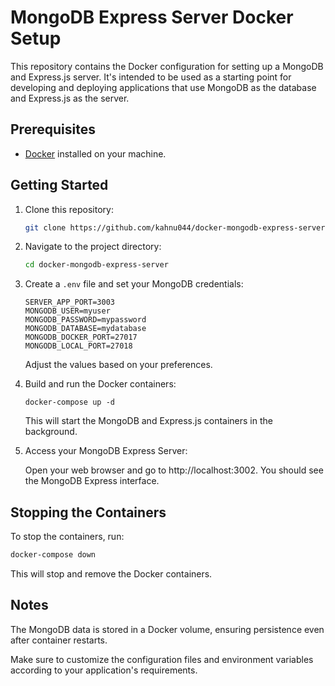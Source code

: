 # MongoDB Express Server Docker Setup

This repository contains the Docker configuration for setting up a MongoDB and Express.js server. It's intended to be used as a starting point for developing and deploying applications that use MongoDB as the database and Express.js as the server.

## Prerequisites

- [Docker](https://www.docker.com/) installed on your machine.

## Getting Started

1. Clone this repository:

   ```bash
   git clone https://github.com/kahnu044/docker-mongodb-express-server.git
   ```

2. Navigate to the project directory:

   ```bash
   cd docker-mongodb-express-server
   ```

3. Create a `.env` file and set your MongoDB credentials:

   ```env
   SERVER_APP_PORT=3003
   MONGODB_USER=myuser
   MONGODB_PASSWORD=mypassword
   MONGODB_DATABASE=mydatabase
   MONGODB_DOCKER_PORT=27017
   MONGODB_LOCAL_PORT=27018
   ```
   Adjust the values based on your preferences.

4. Build and run the Docker containers:

   ```env
   docker-compose up -d
   ```

   This will start the MongoDB and Express.js containers in the background.

5. Access your MongoDB Express Server:

   Open your web browser and go to http://localhost:3002. You should see the MongoDB Express interface.

## Stopping the Containers

To stop the containers, run:

```bash
docker-compose down
```

This will stop and remove the Docker containers.

## Notes

The MongoDB data is stored in a Docker volume, ensuring persistence even after container restarts.

Make sure to customize the configuration files and environment variables according to your application's requirements.
